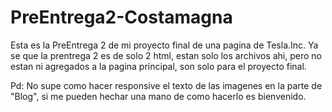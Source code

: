# PreEntrega2-Costamagna

Esta es la PreEntrega 2 de mi proyecto final de una pagina de Tesla.Inc.
Ya se que la prentrega 2 es de solo 2 html, estan solo los archivos ahi, pero no estan ni agregados a la pagina principal, son solo para el proyecto final.

Pd: No supe como hacer responsive el texto de las imagenes en la parte de "Blog", si me pueden hechar una mano de como hacerlo es bienvenido.
